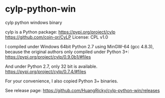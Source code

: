 # cylp-python-win
cylp python windows binary

cylp is a Python package: 
https://pypi.org/project/cylp
https://github.com/coin-or/CyLP
License: CPL v1.0

I compiled under Windows 64bit Python 2.7 using MinGW-64 (gcc 4.8.3), 
because the original authors only compiled under Python 3+:
https://pypi.org/project/cylp/0.9.0b1/#files

And under Python 2.7, only 32 bit is available.
https://pypi.org/project/cylp/0.7.4/#files

For your convenience, I also copied Python 3+ binaries.

See release page: https://github.com/HuangRicky/cylp-python-win/releases
